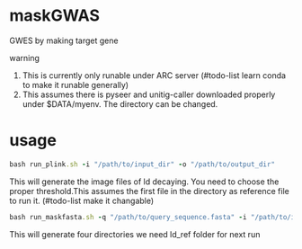 # maskGWAS
GWES by making target gene

warning
1. This is currently only runable under ARC server (#todo-list learn conda to make it runable generally) 
2. This assumes there is pyseer and unitig-caller downloaded properly under $DATA/myenv. The directory can be changed.

# usage

```ruby
bash run_plink.sh -i "/path/to/input_dir" -o "/path/to/output_dir"
```

This will generate the image files of ld decaying. You need to choose the proper threshold.This assumes the first file in the directory as reference file to run it. (#todo-list make it changable)

```ruby
bash run_maskfasta.sh -q "/path/to/query_sequence.fasta" -i "/path/to/input_dir" -d 3000 -o "/path/to/output_dir"
```

This will generate four directories we need ld_ref folder for next run

```
```


